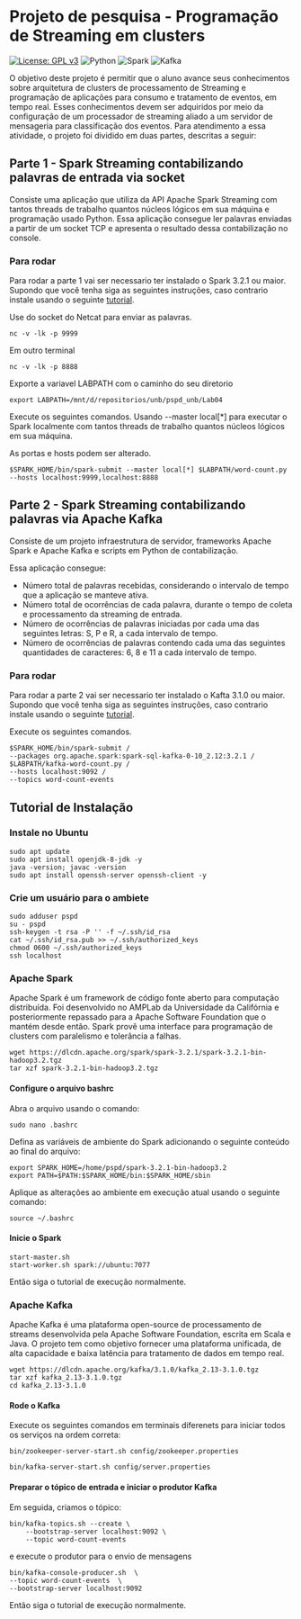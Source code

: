 # Projeto de pesquisa - Programação de Streaming em clusters

[![License: GPL v3](https://img.shields.io/badge/License-GPLv3-blue.svg)](https://www.gnu.org/licenses/gpl-3.0)  ![Python](https://img.shields.io/badge/Python-3-blue.svg?style=flat&logo=python) ![Spark](https://img.shields.io/badge/Apache_Spark-3.2.1-E35A16?style=flat&logo=apachespark&logoColor=#E35A16) ![Kafka](https://img.shields.io/badge/Apache_Kafka-3.1.0-FFFFFF?style=flat&logo=apachekafka&logoColor=#FFFFFF)

O objetivo deste projeto é permitir que o aluno avance seus conhecimentos sobre arquitetura de clusters de processamento de Streaming e programação de aplicações para consumo e tratamento de eventos, em tempo real. Esses conhecimentos devem ser adquiridos por meio da configuração de um processador de streaming aliado a um servidor de mensageria para classificação dos eventos. Para atendimento a essa atividade, o projeto foi dividido em duas partes, descritas a seguir:

## Parte 1 - Spark Streaming contabilizando palavras de entrada via socket

Consiste uma aplicação que utiliza da API Apache Spark Streaming com tantos threads de trabalho quantos núcleos lógicos em sua máquina e programação usado Python. Essa aplicação consegue ler palavras enviadas a partir de um socket TCP e apresenta o resultado dessa contabilização no console.

### Para rodar

Para rodar a parte 1 vai ser necessario ter instalado o Spark 3.2.1 ou maior. Supondo que você tenha siga as seguintes instruções, caso contrario instale usando o seguinte [tutorial](https://computingforgeeks.com/how-to-install-apache-spark-on-ubuntu-debian/).

Use do socket do Netcat para enviar as palavras.

```
nc -v -lk -p 9999
``` 

Em outro terminal
```
nc -v -lk -p 8888
``` 

Exporte a variavel LABPATH com o caminho do seu diretorio
```
export LABPATH=/mnt/d/repositorios/unb/pspd_unb/Lab04
```

Execute os seguintes comandos.
Usando --master local[*] para executar o Spark localmente com tantos threads de trabalho quantos núcleos lógicos em sua máquina.

As portas e hosts podem ser alterado.
```
$SPARK_HOME/bin/spark-submit --master local[*] $LABPATH/word-count.py --hosts localhost:9999,localhost:8888
```

## Parte 2 - Spark Streaming contabilizando palavras via Apache Kafka

Consiste de um projeto infraestrutura de servidor, frameworks Apache Spark e Apache Kafka e scripts em Python de contabilização. 

Essa aplicação consegue: 
- Número total de palavras recebidas, considerando o intervalo de tempo que a aplicação se manteve ativa.
- Número total de ocorrências de cada palavra, durante o tempo de coleta e processamento da streaming de entrada.
- Número de ocorrências de palavras iniciadas por cada uma das seguintes letras: S, P e R, a cada intervalo de tempo.
- Número de ocorrências de palavras contendo cada uma das seguintes quantidades de caracteres: 6, 8 e 11 a cada intervalo de tempo. 

### Para rodar

Para rodar a parte 2 vai ser necessario ter instalado o Kafta 3.1.0 ou maior. Supondo que você tenha siga as seguintes instruções, caso contrario instale usando o seguinte [tutorial](https://kafka.apache.org/quickstart).

Execute os seguintes comandos.

```
$SPARK_HOME/bin/spark-submit /
--packages org.apache.spark:spark-sql-kafka-0-10_2.12:3.2.1 /
$LABPATH/kafka-word-count.py /
--hosts localhost:9092 /
--topics word-count-events
```

## Tutorial de Instalação  

### Instale no Ubuntu

```
sudo apt update
sudo apt install openjdk-8-jdk -y
java -version; javac -version
sudo apt install openssh-server openssh-client -y
```

### Crie um usuário para o ambiete
```
sudo adduser pspd
su - pspd
ssh-keygen -t rsa -P '' -f ~/.ssh/id_rsa
cat ~/.ssh/id_rsa.pub >> ~/.ssh/authorized_keys
chmod 0600 ~/.ssh/authorized_keys
ssh localhost
```

### Apache Spark

Apache Spark é um framework de código fonte aberto para computação distribuída. Foi desenvolvido no AMPLab da Universidade da Califórnia e posteriormente repassado para a Apache Software Foundation que o mantém desde então. Spark provê uma interface para programação de clusters com paralelismo e tolerância a falhas.

```
wget https://dlcdn.apache.org/spark/spark-3.2.1/spark-3.2.1-bin-hadoop3.2.tgz
tar xzf spark-3.2.1-bin-hadoop3.2.tgz
```
#### Configure o arquivo bashrc

Abra o arquivo usando o comando:
```
sudo nano .bashrc
```

Defina as variáveis ​​de ambiente do Spark adicionando o seguinte conteúdo ao final do arquivo:

```
export SPARK_HOME=/home/pspd/spark-3.2.1-bin-hadoop3.2
export PATH=$PATH:$SPARK_HOME/bin:$SPARK_HOME/sbin
```

Aplique as alterações ao ambiente em execução atual usando o seguinte comando:
```
source ~/.bashrc
```

#### Inicie o Spark

```
start-master.sh
start-worker.sh spark://ubuntu:7077
```

Então siga o tutorial de execução normalmente.


### Apache Kafka

Apache Kafka é uma plataforma open-source de processamento de streams desenvolvida pela Apache Software Foundation, escrita em Scala e Java. O projeto tem como objetivo fornecer uma plataforma unificada, de alta capacidade e baixa latência para tratamento de dados em tempo real.

```
wget https://dlcdn.apache.org/kafka/3.1.0/kafka_2.13-3.1.0.tgz
tar xzf kafka_2.13-3.1.0.tgz
cd kafka_2.13-3.1.0
```

#### Rode o Kafka

Execute os seguintes comandos em terminais diferenets para iniciar todos os serviços na ordem correta:
```
bin/zookeeper-server-start.sh config/zookeeper.properties
```
```
bin/kafka-server-start.sh config/server.properties
```

#### Preparar o tópico de entrada e iniciar o produtor Kafka

Em seguida, criamos o tópico:

```
bin/kafka-topics.sh --create \
    --bootstrap-server localhost:9092 \
    --topic word-count-events
```

e execute o produtor para o envio de mensagens

```
bin/kafka-console-producer.sh  \
--topic word-count-events  \
--bootstrap-server localhost:9092
```
Então siga o tutorial de execução normalmente.
